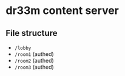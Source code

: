 # dr33m content server

## File structure

+ `/lobby`
+ `/room1` (authed)
+ `/room2` (authed)
+ `/room3` (authed)
